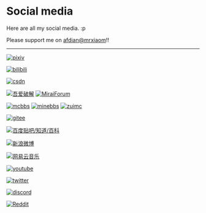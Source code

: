 # Social media

Here are all my social media. :p

Please support me on [afdian@mrxiaom](https://afdian.net/@mrxiaom)!!

------------------------------

<!-- 免去你社工我找我账号的麻烦 -->

[![pixiv](https://img.shields.io/badge/pixiv-人间工作-blue?style=social&logo=pixiv)](https://www.pixiv.net/users/49093740)

[![bilibili](https://img.shields.io/badge/bilibili-人间工作-blue?style=social&logo=bilibili)](https://space.bilibili.com/330771760)

[![csdn](https://img.shields.io/badge/CSDN-%E6%87%92%E6%80%A0%E7%9A%84%E5%B0%8F%E7%8C%ABOfficial-orange?style=social&logo=c)](https://blog.csdn.net/qq_35312082)

[![吾爱破解](https://img.shields.io/badge/%E5%90%BE%E7%88%B1%E7%A0%B4%E8%A7%A3-MrXiaoM-red?style=social)](https://www.52pojie.cn/home.php?mod=space&uid=1703494&do=profile) [![MiraiForum](https://img.shields.io/badge/MiraiForum-MrXiaoM-blue?style=social)](https://mirai.mamoe.net/user/mrxiaom)

[![mcbbs](https://img.shields.io/badge/MCBBS-MrXiaoM-blue?style=social)](https://www.mcbbs.net/home.php?mod=space&uid=2746803) [![minebbs](https://img.shields.io/badge/MineBBS-MrXiaoM-blue?style=social)](https://www.minebbs.com/members/mrxiaom.24586/) [![zuimc](https://img.shields.io/badge/ZUIMC-Xiao__M-blue?style=social)](http://www.zuimc.com/home.php?mod=space&uid=95606)

[![gitee](https://img.shields.io/badge/Gitee-MrXiaoM-blue?style=social&logo=gitee)](https://gitee.com/MrXiaoM)

[![百度贴吧/知道/百科](https://img.shields.io/badge/%E7%99%BE%E5%BA%A6%E8%B4%B4%E5%90%A7%2F%E7%9F%A5%E9%81%93%2F%E7%99%BE%E7%A7%91-BLUE__1207-blue?style=social&logo=baidu)](https://tieba.baidu.com/home/main?id=tb.1.3be0c7f7.uYzeLjOd5pSeEl9F9q1zWw)

[![新浪微博](https://img.shields.io/badge/%E6%96%B0%E6%B5%AA%E5%BE%AE%E5%8D%9A-%E6%87%92%E6%80%A0%E7%9A%84%E5%B0%8F%E7%8C%ABOfficial-blue?style=social&logo=sinaweibo)](https://weibo.com/littlecatx)

[![网易云音乐](https://img.shields.io/badge/%E7%BD%91%E6%98%93%E4%BA%91%E9%9F%B3%E4%B9%90-%E4%BA%BA%E9%97%B4%E5%B7%A5%E4%BD%9C%20%28%E4%BA%BA%E9%97%B4%E5%B7%A5%E4%BD%9Cp%29-blue?style=social)](https://music.163.com/user/home?id=514171774)

[![youtube](https://img.shields.io/badge/Youtube-LittleCatX-blue?style=social&logo=youtube)](https://www.youtube.com/channel/UCmJOPgnAQtN3XWKRHo6U_mA)

[![twitter](https://img.shields.io/badge/Twitter-LittleCatX%20@coolxiaom95-blue?style=social&logo=twitter)](https://twitter.com/coolxiaom95)

[![discord](https://img.shields.io/badge/Discord-Van%236303-blue?style=social&logo=discord)](https://discord.gg/C3EC6xa)

[![Reddit](https://img.shields.io/badge/Reddit-Away--Jackfruit--439-blue?style=social&logo=reddit)](https://www.reddit.com/user/Away-Jackfruit-439)
